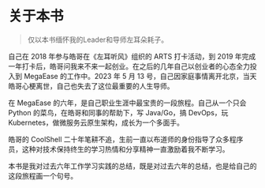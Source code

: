 # 关于本书

> 仅以本书缅怀我的Leader和导师左耳朵耗子。

自己在 2018 年参与皓哥在《左耳听风》组织的 ARTS 打卡活动，到 2019 年完成一年打卡后，皓哥问我来不来一起创业。在之后的几年自己以创业者的心态全力投入到 MegaEase 的工作中。2023 年 5 月 13 号，自己因家庭事情离开北京，当天皓哥心梗离世，自己也失去了这位最重要的人生导师。


在 MegaEase 的六年，是自己职业生涯中最宝贵的一段旅程。自己从一个只会 Python 的菜鸟，在皓哥和同事的帮助下，写 Java/Go，搞 DevOps，玩 Kubernetes，做微服务云原生架构，成长为一个多面手。

皓哥的 CoolShell 二十年笔耕不追，生前一直以布道师的身份指导了众多程序员，这种对技术保持终生的学习热情和分享精神一直激励着我不断学习。

本书是我对过去六年工作学习实践的总结，既是对过去六年的总结，也是给自己的这段旅程画一个句号。

